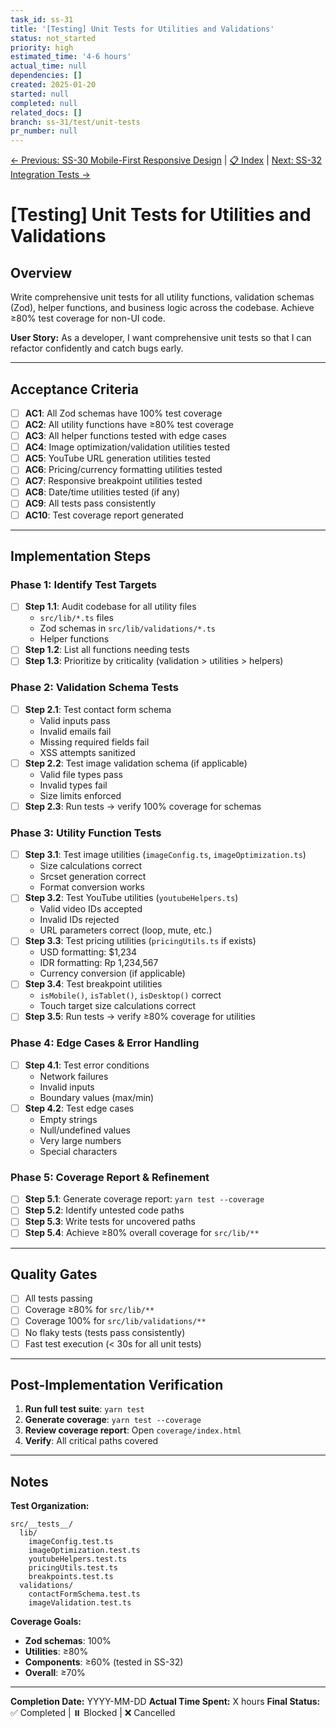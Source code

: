 ```yaml
---
task_id: ss-31
title: '[Testing] Unit Tests for Utilities and Validations'
status: not_started
priority: high
estimated_time: '4-6 hours'
actual_time: null
dependencies: []
created: 2025-01-20
started: null
completed: null
related_docs: []
branch: ss-31/test/unit-tests
pr_number: null
---
```


[← Previous: SS-30 Mobile-First Responsive Design](./ss-30-mobile-responsive-design.md) | [📋 Index](./index.md) | [Next: SS-32 Integration Tests →](./ss-32-integration-tests.md)

# [Testing] Unit Tests for Utilities and Validations

## Overview

Write comprehensive unit tests for all utility functions, validation schemas (Zod), helper functions, and business logic across the codebase. Achieve ≥80% test coverage for non-UI code.

**User Story:**
As a developer, I want comprehensive unit tests so that I can refactor confidently and catch bugs early.

---

## Acceptance Criteria

- [ ] **AC1**: All Zod schemas have 100% test coverage
- [ ] **AC2**: All utility functions have ≥80% test coverage
- [ ] **AC3**: All helper functions tested with edge cases
- [ ] **AC4**: Image optimization/validation utilities tested
- [ ] **AC5**: YouTube URL generation utilities tested
- [ ] **AC6**: Pricing/currency formatting utilities tested
- [ ] **AC7**: Responsive breakpoint utilities tested
- [ ] **AC8**: Date/time utilities tested (if any)
- [ ] **AC9**: All tests pass consistently
- [ ] **AC10**: Test coverage report generated

---

## Implementation Steps

### Phase 1: Identify Test Targets

- [ ] **Step 1.1**: Audit codebase for all utility files
  - `src/lib/*.ts` files
  - Zod schemas in `src/lib/validations/*.ts`
  - Helper functions
- [ ] **Step 1.2**: List all functions needing tests
- [ ] **Step 1.3**: Prioritize by criticality (validation > utilities > helpers)

### Phase 2: Validation Schema Tests

- [ ] **Step 2.1**: Test contact form schema
  - Valid inputs pass
  - Invalid emails fail
  - Missing required fields fail
  - XSS attempts sanitized
- [ ] **Step 2.2**: Test image validation schema (if applicable)
  - Valid file types pass
  - Invalid types fail
  - Size limits enforced
- [ ] **Step 2.3**: Run tests → verify 100% coverage for schemas

### Phase 3: Utility Function Tests

- [ ] **Step 3.1**: Test image utilities (`imageConfig.ts`, `imageOptimization.ts`)
  - Size calculations correct
  - Srcset generation correct
  - Format conversion works
- [ ] **Step 3.2**: Test YouTube utilities (`youtubeHelpers.ts`)
  - Valid video IDs accepted
  - Invalid IDs rejected
  - URL parameters correct (loop, mute, etc.)
- [ ] **Step 3.3**: Test pricing utilities (`pricingUtils.ts` if exists)
  - USD formatting: $1,234
  - IDR formatting: Rp 1,234,567
  - Currency conversion (if applicable)
- [ ] **Step 3.4**: Test breakpoint utilities
  - `isMobile()`, `isTablet()`, `isDesktop()` correct
  - Touch target size calculations correct
- [ ] **Step 3.5**: Run tests → verify ≥80% coverage for utilities

### Phase 4: Edge Cases & Error Handling

- [ ] **Step 4.1**: Test error conditions
  - Network failures
  - Invalid inputs
  - Boundary values (max/min)
- [ ] **Step 4.2**: Test edge cases
  - Empty strings
  - Null/undefined values
  - Very large numbers
  - Special characters

### Phase 5: Coverage Report & Refinement

- [ ] **Step 5.1**: Generate coverage report: `yarn test --coverage`
- [ ] **Step 5.2**: Identify untested code paths
- [ ] **Step 5.3**: Write tests for uncovered paths
- [ ] **Step 5.4**: Achieve ≥80% overall coverage for `src/lib/**`

---

## Quality Gates

- [ ] All tests passing
- [ ] Coverage ≥80% for `src/lib/**`
- [ ] Coverage 100% for `src/lib/validations/**`
- [ ] No flaky tests (tests pass consistently)
- [ ] Fast test execution (< 30s for all unit tests)

---

## Post-Implementation Verification

1. **Run full test suite**: `yarn test`
2. **Generate coverage**: `yarn test --coverage`
3. **Review coverage report**: Open `coverage/index.html`
4. **Verify**: All critical paths covered

---

## Notes

**Test Organization:**

```
src/__tests__/
  lib/
    imageConfig.test.ts
    imageOptimization.test.ts
    youtubeHelpers.test.ts
    pricingUtils.test.ts
    breakpoints.test.ts
  validations/
    contactFormSchema.test.ts
    imageValidation.test.ts
```

**Coverage Goals:**

- **Zod schemas**: 100%
- **Utilities**: ≥80%
- **Components**: ≥60% (tested in SS-32)
- **Overall**: ≥70%

---

**Completion Date:** YYYY-MM-DD
**Actual Time Spent:** X hours
**Final Status:** ✅ Completed | ⏸️ Blocked | ❌ Cancelled
